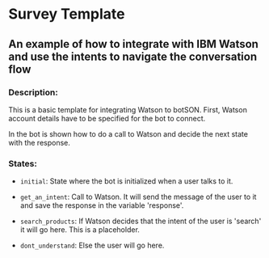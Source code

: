 # Survey Template

## An example of how to integrate with IBM Watson and use the intents to navigate the conversation flow

### Description:

This is a basic template for integrating Watson to botSON. First, Watson account details have to be specified for the
bot to connect.
 
In the bot is shown how to do a call to Watson and decide the next state with the response.

### States:

- `initial`: State where the bot is initialized when a user talks to it.

- `get_an_intent`: Call to Watson. It will send the message of the user to it and save the response in the variable 
'response'.

- `search_products`: If Watson decides that the intent of the user is 'search' it will go here. This is a placeholder.

- `dont_understand`: Else the user will go here.
